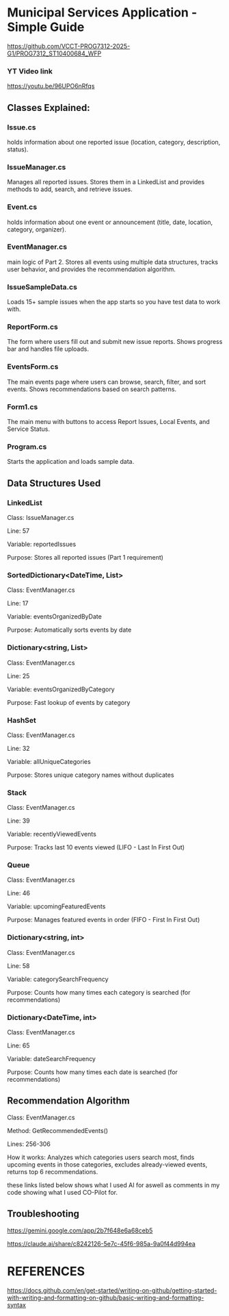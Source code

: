 # Municipal Services Application - Simple Guide

https://github.com/VCCT-PROG7312-2025-G1/PROG7312_ST10400684_WFP 

### YT Video link

https://youtu.be/96UPO6nRfqs 

## Classes Explained:

### Issue.cs

holds information about one reported issue (location, category, description, status).

### IssueManager.cs

Manages all reported issues. Stores them in a LinkedList and provides methods to add, search, and retrieve issues.

### Event.cs

holds information about one event or announcement (title, date, location, category, organizer).

### EventManager.cs

main logic of Part 2. Stores all events using multiple data structures, tracks user behavior, and provides the recommendation algorithm.

### IssueSampleData.cs

Loads 15+ sample issues when the app starts so you have test data to work with.

### ReportForm.cs

The form where users fill out and submit new issue reports. Shows progress bar and handles file uploads.

### EventsForm.cs

The main events page where users can browse, search, filter, and sort events. Shows recommendations based on search patterns.

### Form1.cs

The main menu with buttons to access Report Issues, Local Events, and Service Status.

### Program.cs

Starts the application and loads sample data.


## Data Structures Used

### LinkedList<Issue>

Class: IssueManager.cs

Line: 57

Variable: reportedIssues

Purpose: Stores all reported issues (Part 1 requirement)



### SortedDictionary<DateTime, List<Event>>

Class: EventManager.cs

Line: 17

Variable: eventsOrganizedByDate

Purpose: Automatically sorts events by date



### Dictionary<string, List<Event>>

Class: EventManager.cs

Line: 25

Variable: eventsOrganizedByCategory

Purpose: Fast lookup of events by category



### HashSet<string>

Class: EventManager.cs

Line: 32

Variable: allUniqueCategories

Purpose: Stores unique category names without duplicates



### Stack<Event>

Class: EventManager.cs

Line: 39

Variable: recentlyViewedEvents

Purpose: Tracks last 10 events viewed (LIFO - Last In First Out)



### Queue<Event>

Class: EventManager.cs

Line: 46

Variable: upcomingFeaturedEvents

Purpose: Manages featured events in order (FIFO - First In First Out)



### Dictionary<string, int>

Class: EventManager.cs

Line: 58

Variable: categorySearchFrequency

Purpose: Counts how many times each category is searched (for recommendations)



### Dictionary<DateTime, int>

Class: EventManager.cs

Line: 65

Variable: dateSearchFrequency

Purpose: Counts how many times each date is searched (for recommendations)




## Recommendation Algorithm

Class: EventManager.cs

Method: GetRecommendedEvents()

Lines: 256-306

How it works: Analyzes which categories users search most, finds upcoming events in those categories, excludes already-viewed events, returns top 6 recommendations.

these links listed below shows what I used AI for aswell as comments in my code showing what I used CO-Pilot for.
## Troubleshooting
https://gemini.google.com/app/2b7f648e6a68ceb5 

https://claude.ai/share/c8242126-5e7c-45f6-985a-9a0f44d994ea 

# REFERENCES
https://docs.github.com/en/get-started/writing-on-github/getting-started-with-writing-and-formatting-on-github/basic-writing-and-formatting-syntax 
